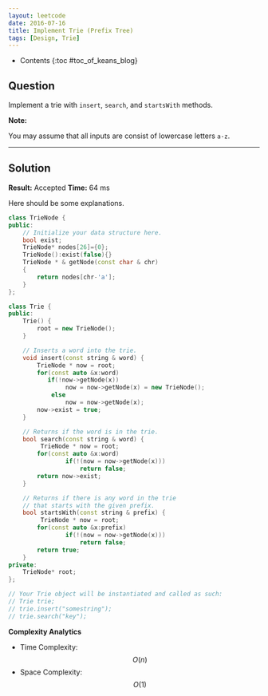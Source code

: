 ```yaml
---
layout: leetcode
date: 2016-07-16
title: Implement Trie (Prefix Tree)
tags: [Design, Trie]
---
```


* Contents
{:toc #toc_of_keans_blog}

## Question

 Implement a trie with `insert`, `search`, and `startsWith` methods.

**Note:**

You may assume that all inputs are consist of lowercase letters `a-z`.


***

## Solution

**Result:** Accepted **Time:** 64 ms

Here should be some explanations.

```cpp
class TrieNode {
public:
    // Initialize your data structure here.
    bool exist;
    TrieNode* nodes[26]={0};
    TrieNode():exist(false){}
    TrieNode * & getNode(const char & chr)
    {
        return nodes[chr-'a'];
    }
};

class Trie {
public:
    Trie() {
        root = new TrieNode();
    }

    // Inserts a word into the trie.
    void insert(const string & word) {
        TrieNode * now = root;
        for(const auto &x:word)
           if(!now->getNode(x))
                now = now->getNode(x) = new TrieNode();
            else
                now = now->getNode(x);
        now->exist = true;
    }

    // Returns if the word is in the trie.
    bool search(const string & word) {
         TrieNode * now = root;
        for(const auto &x:word)
                if(!(now = now->getNode(x)))
                    return false;
        return now->exist;
    }

    // Returns if there is any word in the trie
    // that starts with the given prefix.
    bool startsWith(const string & prefix) {
         TrieNode * now = root;
        for(const auto &x:prefix)
                if(!(now = now->getNode(x)))
                    return false;
        return true;
    }
private:
    TrieNode* root;
};

// Your Trie object will be instantiated and called as such:
// Trie trie;
// trie.insert("somestring");
// trie.search("key");
```

**Complexity Analytics**

- Time Complexity: $$O(n)$$
- Space Complexity: $$O(1)$$
